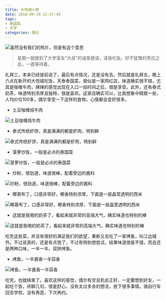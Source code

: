 ```yaml
---
title: 大悦城小聚
date: 2018-09-29 22:57:49
tags: 
- 泰国菜
- 大学
categories: 随记
---
```


<meta name="referrer" content="no-referrer" />

![虽然没有我们的照片，但是有这个意思](https://upload-images.jianshu.io/upload_images/3478485-ccf80350d2a43ed6.jpeg?imageMogr2/auto-orient/strip%7CimageView2/2/w/1240)

> 星期一就接到了大学室友“大叔”的诚挚邀请，请我吃饭。好不犹豫的答应之后，一直等待着。



<!--less-->

礼拜三，本来已经提前说了，最后有点情况，还是没有去。然后就是礼拜五，晚上六点在新开的大悦城吃饭，天泰泰国菜，貌似是一家网红店，味道确实很不错，尤其是咖喱牛肉，辣辣的感觉出现在入口一段时间之后，很是享受。此外，还有泰式奶茶，味道特别浓厚且独特，很是喜欢。这家店确实可以，比我想象中精致一些，人均价位100多，偶尔享受一下这样的食物，心情都会变好很多。

- 土豆咖喱炖牛肉

![土豆咖喱炖牛肉](https://upload-images.jianshu.io/upload_images/3478485-464c0f630b16116c.jpg?imageMogr2/auto-orient/strip%7CimageView2/2/w/1240)

- 泰式传统虾饼，真是满满的都是虾肉，特别鲜

![泰式传统虾饼，真是满满的都是虾肉，特别鲜](https://upload-images.jianshu.io/upload_images/3478485-75a90853bc691151.jpg?imageMogr2/auto-orient/strip%7CimageView2/2/w/1240)

- 菠萝炒饭，一般是必点的泰国菜

![菠萝炒饭，一般是必点的泰国菜](https://upload-images.jianshu.io/upload_images/3478485-a08a47b3e9d958d2.jpg?imageMogr2/auto-orient/strip%7CimageView2/2/w/1240)

- 炒粉，很劲道，味道很棒，配着旁边的酱料

![炒粉，很劲道，味道很棒，配着旁边的酱料](https://upload-images.jianshu.io/upload_images/3478485-b8314beafe3e997f.jpg?imageMogr2/auto-orient/strip%7CimageView2/2/w/1240)

- 椰蓉布丁，口感非常好，椰香特别浓厚，下面是一层晶莹透明的西米

![椰蓉布丁，口感非常好，椰香特别浓厚，下面是一层晶莹透明的西米](https://upload-images.jianshu.io/upload_images/3478485-8d9391ea6f0ef287.jpg?imageMogr2/auto-orient/strip%7CimageView2/2/w/1240)

- 这就是我喝的奶茶了，看起来就非常的高端大气，确实味道也特别的棒

![这就是我喝的奶茶了，看起来就非常的高端大气，确实味道也特别的棒](https://upload-images.jianshu.io/upload_images/3478485-d6b3972175e63e1d.jpg?imageMogr2/auto-orient/strip%7CimageView2/2/w/1240)

吃完这些菜，并没有很好的满足我们的欲望，果断又去吃了一家烤鱼，叫江边城外。不过说真的，还是有点饱了，不过有特别想尝试，结果味道很是不错，而且还是两种口味，一半一半，双拼烤鱼。

- 烤鱼，一半酱香一半蒜香

![烤鱼，一半酱香一半蒜香](https://upload-images.jianshu.io/upload_images/3478485-990751167b0d3e42.jpg?imageMogr2/auto-orient/strip%7CimageView2/2/w/1240)

吃完，也就结束了。喜欢这样的感觉，偶尔有空且机会正好，一定要想到好友，一起吃个饭，闲聊几句，很是舒心，没有太过多余的想法，放下很多事情。骑自行车回去学校，没有再逛，下次再约。
